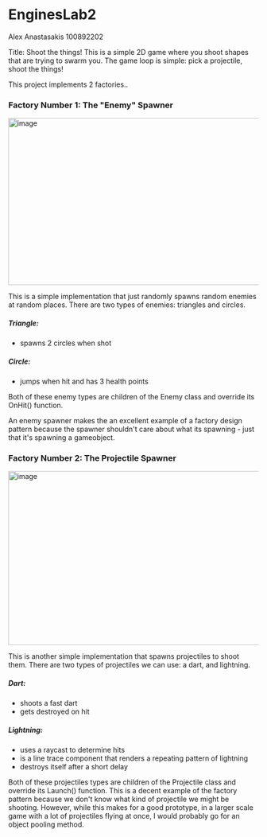 # EnginesLab2
 
Alex Anastasakis
100892202

Title: Shoot the things!
This is a simple 2D game where you shoot shapes that are trying to swarm you.
The game loop is simple: pick a projectile, shoot the things!

This project implements 2 factories..

### Factory Number 1: The "Enemy" Spawner

<img width="1090" height="336" alt="image" src="https://github.com/user-attachments/assets/d9bb6ff7-eaec-4a8f-94ee-1607cec7c7ea" />

This is a simple implementation that just randomly spawns random enemies at random places. There are two types of enemies: triangles and circles.
##### Triangle:
- spawns 2 circles when shot

##### Circle:
- jumps when hit and has 3 health points

Both of these enemy types are children of the Enemy class and override its OnHit() function.
 
An enemy spawner makes the an excellent example of a factory design pattern because the spawner shouldn't care about what its spawning - just that it's spawning a gameobject.


### Factory Number 2: The Projectile Spawner

<img width="941" height="350" alt="image" src="https://github.com/user-attachments/assets/7f9a01a8-cc92-41b4-adf5-b9832b477b47" />

This is another simple implementation that spawns projectiles to shoot them. There are two types of projectiles we can use: a dart, and lightning.
##### Dart:
- shoots a fast dart
- gets destroyed on hit

##### Lightning:
- uses a raycast to determine hits
- is a line trace component that renders a repeating pattern of lightning
- destroys itself after a short delay

Both of these projectiles types are children of the Projectile class and override its Launch() function.
This is a decent example of the factory pattern because we don't know what kind of projectile we might be shooting. 
However, while this makes for a good prototype, in a larger scale game with a lot of projectiles flying at once, I would probably go for an object pooling method.
